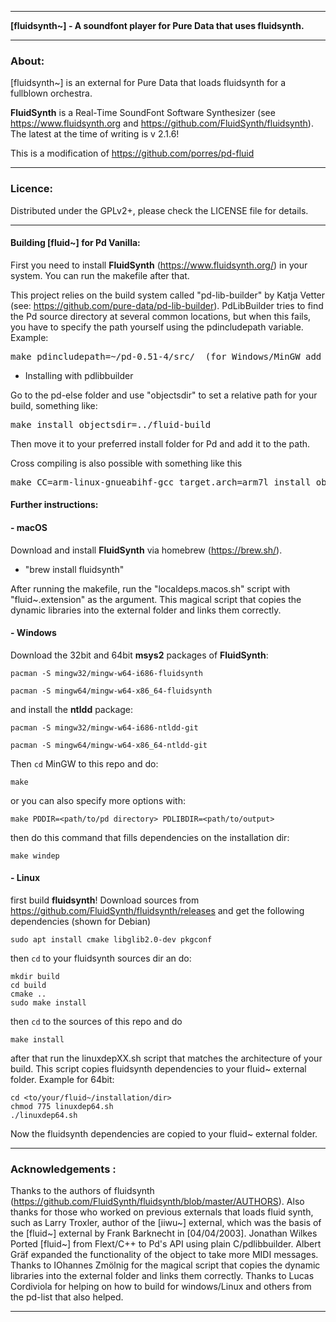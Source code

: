 * * *

**[fluidsynth~] - A soundfont player for Pure Data that uses fluidsynth.**

* * *

### About:

[fluidsynth~] is an external for Pure Data that loads fluidsynth for a fullblown orchestra.

**FluidSynth** is a Real-Time SoundFont Software Synthesizer (see https://www.fluidsynth.org and https://github.com/FluidSynth/fluidsynth). The latest at the time of writing is v 2.1.6!

This is a modification of https://github.com/porres/pd-fluid



--------------------------------------------------------------------------

### Licence:

Distributed under the GPLv2+, please check the LICENSE file for details.



--------------------------------------------------------------------------

#### Building [fluid~] for Pd Vanilla:

First you need to install  **FluidSynth** (https://www.fluidsynth.org/) in your system. You can run the makefile after that.

This project relies on the build system called "pd-lib-builder" by Katja Vetter (see: <https://github.com/pure-data/pd-lib-builder>). PdLibBuilder tries to find the Pd source directory at several common locations, but when this fails, you have to specify the path yourself using the pdincludepath variable. Example:

<pre>make pdincludepath=~/pd-0.51-4/src/  (for Windows/MinGW add 'pdbinpath=~/pd-0.51-4/bin/)</pre>

* Installing with pdlibbuilder

Go to the pd-else folder and use "objectsdir" to set a relative path for your build, something like:

<pre>make install objectsdir=../fluid-build</pre>

Then move it to your preferred install folder for Pd and add it to the path.

Cross compiling is also possible with something like this

<pre>make CC=arm-linux-gnueabihf-gcc target.arch=arm7l install objectsdir=../</pre>



#### Further instructions:

#### - macOS

Download and install **FluidSynth** via homebrew (https://brew.sh/).

- "brew install fluidsynth"

After running the makefile, run the "localdeps.macos.sh" script with "fluid~.extension" as the argument. This magical script that copies the dynamic libraries into the external folder and links them correctly.



#### - Windows

Download the 32bit and 64bit **msys2** packages of **FluidSynth**:

`pacman -S mingw32/mingw-w64-i686-fluidsynth`

`pacman -S mingw64/mingw-w64-x86_64-fluidsynth`

and install the **ntldd** package:

`pacman -S mingw32/mingw-w64-i686-ntldd-git`

`pacman -S mingw64/mingw-w64-x86_64-ntldd-git` 

Then `cd` MinGW to this repo and do: 

`make`

or you can also specify more options with:

`make PDDIR=<path/to/pd directory> PDLIBDIR=<path/to/output>`

then do this command that fills dependencies on the installation dir:

`make windep`



#### - Linux

first build **fluidsynth**! Download sources from https://github.com/FluidSynth/fluidsynth/releases and get the following dependencies (shown for Debian)

`sudo apt install cmake libglib2.0-dev pkgconf`

then `cd` to your fluidsynth sources dir an do:

`````
mkdir build
cd build
cmake ..
sudo make install
`````

then `cd` to the sources of this repo and do

`make install`

after that run the linuxdepXX.sh script that matches the architecture of your build. This script copies fluidsynth dependencies to your fluid~ external folder. Example for 64bit:

`````
cd <to/your/fluid~/installation/dir>
chmod 775 linuxdep64.sh
./linuxdep64.sh
`````

Now the fluidsynth dependencies are copied to your fluid~ external folder.



--------------------------------------------------------------------------


### Acknowledgements :

Thanks to the authors of fluidsynth (https://github.com/FluidSynth/fluidsynth/blob/master/AUTHORS). Also thanks for those who worked on previous externals that loads fluid synth, such as Larry Troxler, author of the [iiwu~] external, which was the basis of the [fluid~] external by Frank Barknecht in [04/04/2003].  Jonathan Wilkes Ported [fluid~] from Flext/C++ to Pd's API using plain C/pdlibbuilder.  Albert Gräf expanded the functionality of the object to take more MIDI messages. Thanks to IOhannes Zmölnig for the magical script that copies the dynamic libraries into the external folder and links them correctly. Thanks to Lucas Cordiviola for helping on how to build for windows/Linux and others from the pd-list that also helped.



--------------------------------------------------------------------------

